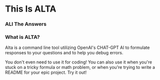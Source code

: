 # This Is ALTA
### ALl The Answers

### What is ALTA?
Alta is a command line tool utilizing OpenAI's CHAT-GPT AI to formulate responses to your questions and to help you debug errors.

You don't even need to use it for coding! You can also use it when you're stuck on a tricky formula or math problem, or when you're trying to write a README for your epic project. Try it out!